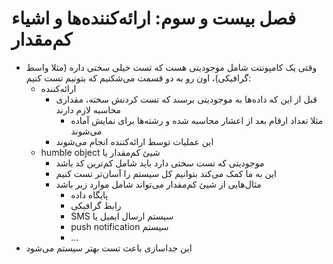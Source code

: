 # فصل بیست و سوم: ارائه‌کننده‌ها و اشیاء کم‌مقدار

- وقتی یک کامپوننت شامل موجودیتی هست که تست خیلی سختی داره (مثلا واسط گرافیکی)، اون رو به دو قسمت می‌شکنیم که بتونیم تست کنیم:
    - ارائه‌کننده
        - قبل از این که داده‌ها به موجودیتی برسند که تست کردنش سخته، مقداری محاسبه لازم دارند
            - مثلا تعداد ارقام بعد از اعشار محاسبه شده و رشته‌ها برای نمایش آماده می‌شوند
        - این عملیات توسط ارائه‌کننده انجام می‌شوند
    - شیئ کم‌مقدار یا ‫humble object
        - موجودیتی که تست سختی دارد باید شامل کم‌ترین کد باشد
        - این به ما کمک می‌کند بتوانیم کل سیستم را آسان‌تر تست کنیم
        - مثال‌هایی از شیئ کم‌مقدار می‌تواند شامل موارد زیر باشد
            - پایگاه داده
            - رابط گرافیکی
            - سیستم ارسال ایمیل یا ‫SMS
            - سیستم ‫push notification
            - …
- این جداسازی باعث تست بهتر سیستم می‌شود
